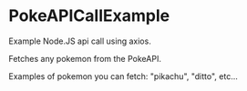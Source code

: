 # PokeAPICallExample

Example Node.JS api call using axios.

Fetches any pokemon from the PokeAPI.

Examples of pokemon you can fetch:
"pikachu",
"ditto",
etc...
